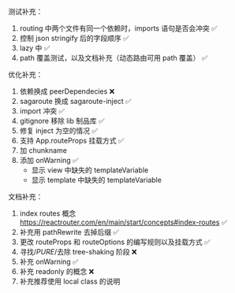 测试补充：

1. routing 中两个文件有同一个依赖时，imports 语句是否会冲突 ✅
2. 控制 json stringify 后的字段顺序 ✅
3. lazy 中 ✅
4. path 覆盖测试，以及文档补充（动态路由可用 path 覆盖） ✅

优化补充：

1. 依赖换成 peerDependecies ❌
2. sagaroute 换成 sagaroute-inject ✅
3. import 冲突 ✅
4. gitignore 移除 lib 制品库 ✅
5. 修复 inject 为空的情况 ✅
6. 支持 App.routeProps 挂载方式 ✅
7. 加 chunkname
8. 添加 onWarning ✅
   - 显示 view 中缺失的 templateVariable
   - 显示 template 中缺失的 templateVariable

文档补充：

1. index routes 概念 https://reactrouter.com/en/main/start/concepts#index-routes ✅
2. 补充用 pathRewrite 去掉后缀 ✅
3. 更改 routeProps 和 routeOptions 的编写规则以及挂载方式 ✅
4. 寻找/_PURE_/去除 tree-shaking 阶段 ❌
5. 补充 onWarning ✅
6. 补充 readonly 的概念 ❌
7. 补充推荐使用 local class 的说明
